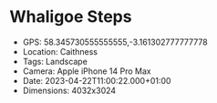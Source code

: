 # Whaligoe Steps

- GPS: 58.345730555555555,-3.161302777777778
- Location: Caithness
- Tags: Landscape
- Camera: Apple iPhone 14 Pro Max
- Date: 2023-04-22T11:00:22.000+01:00
- Dimensions: 4032x3024
